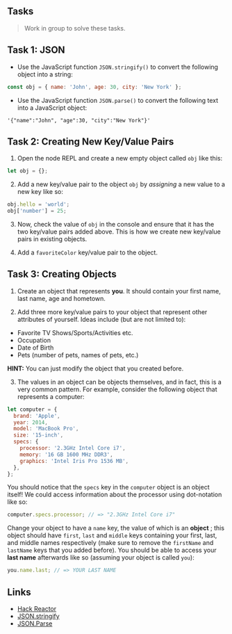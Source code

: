 ## Tasks

> Work in group to solve these tasks.

## Task 1: JSON

- Use the JavaScript function `JSON.stringify()` to convert the following object into a string:

```js
const obj = { name: 'John', age: 30, city: 'New York' };
```

- Use the JavaScript function `JSON.parse()` to convert the following text into a JavaScript object:

```text
'{"name":"John", "age":30, "city":"New York"}'
```

## Task 2: Creating New Key/Value Pairs

1. Open the node REPL and create a new empty object called `obj` like this:

```js
let obj = {};
```

2. Add a new key/value pair to the object `obj` by _assigning_ a new value to a new key like so:

```js
obj.hello = 'world';
obj['number'] = 25;
```

3. Now, check the value of `obj` in the console and ensure that it has the two key/value pairs added above. This is how we create new key/value pairs in existing objects.

4. Add a `favoriteColor` key/value pair to the object.

## Task 3: Creating Objects

1. Create an object that represents **you**. It should contain your first name, last name, age and hometown.

2. Add three more key/value pairs to your object that represent other attributes of yourself. Ideas include (but are not limited to):

- Favorite TV Shows/Sports/Activities etc.
- Occupation
- Date of Birth
- Pets (number of pets, names of pets, etc.)

**HINT:** You can just modify the object that you created before.

3.  The values in an object can be objects themselves, and in fact, this is a very common pattern. For example, consider the following object that represents a computer:

```js
let computer = {
  brand: 'Apple',
  year: 2014,
  model: 'MacBook Pro',
  size: '15-inch',
  specs: {
    processor: '2.3GHz Intel Core i7',
    memory: '16 GB 1600 MHz DDR3',
    graphics: 'Intel Iris Pro 1536 MB',
  },
};
```

You should notice that the `specs` key in the `computer` object is an object itself! We could access information about the processor using dot-notation like so:

```js
computer.specs.processor; // => "2.3GHz Intel Core i7"
```

Change your object to have a `name` key, the value of which is an **object** ; this object should have `first`, `last` and `middle` keys containing your first, last, and middle names respectively (make sure to remove the `firstName` and `lastName` keys that you added before). You should be able to access your **last name** afterwards like so (assuming your object is called `you`):

```js
you.name.last; // => YOUR LAST NAME
```

## Links

- [Hack Reactor](https://github.com/hackreactor/javascript_301/tree/master/4-objects)
- [JSON.stringify](https://www.w3schools.com/js/js_json_stringify.asp)
- [JSON.Parse](https://www.w3schools.com/js/js_json_parse.asp)
